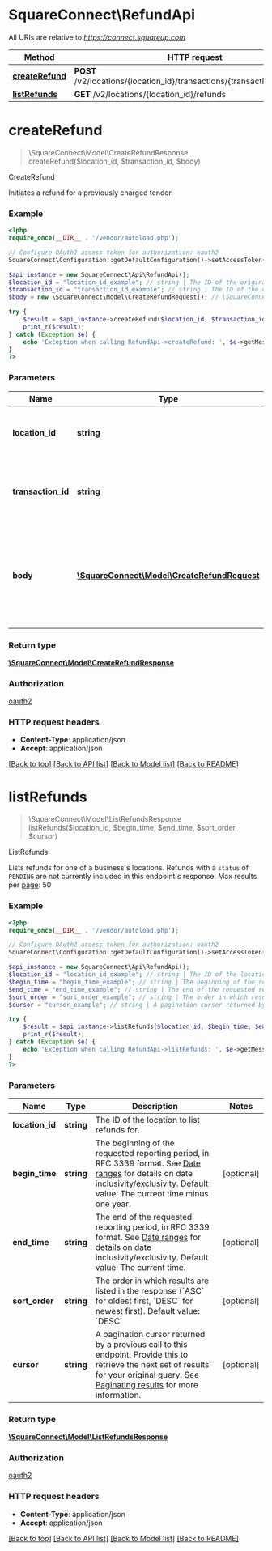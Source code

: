 # SquareConnect\RefundApi

All URIs are relative to *https://connect.squareup.com*

Method | HTTP request | Description
------------- | ------------- | -------------
[**createRefund**](RefundApi.md#createRefund) | **POST** /v2/locations/{location_id}/transactions/{transaction_id}/refund | CreateRefund
[**listRefunds**](RefundApi.md#listRefunds) | **GET** /v2/locations/{location_id}/refunds | ListRefunds


# **createRefund**
> \SquareConnect\Model\CreateRefundResponse createRefund($location_id, $transaction_id, $body)

CreateRefund

Initiates a refund for a previously charged tender.

### Example
```php
<?php
require_once(__DIR__ . '/vendor/autoload.php');

// Configure OAuth2 access token for authorization: oauth2
SquareConnect\Configuration::getDefaultConfiguration()->setAccessToken('YOUR_ACCESS_TOKEN');

$api_instance = new SquareConnect\Api\RefundApi();
$location_id = "location_id_example"; // string | The ID of the original transaction's associated location.
$transaction_id = "transaction_id_example"; // string | The ID of the original transaction that includes the tender to refund.
$body = new \SquareConnect\Model\CreateRefundRequest(); // \SquareConnect\Model\CreateRefundRequest | An object containing the fields to POST for the request.  See the corresponding object definition for field details.

try {
    $result = $api_instance->createRefund($location_id, $transaction_id, $body);
    print_r($result);
} catch (Exception $e) {
    echo 'Exception when calling RefundApi->createRefund: ', $e->getMessage(), PHP_EOL;
}
?>
```

### Parameters

Name | Type | Description  | Notes
------------- | ------------- | ------------- | -------------
 **location_id** | **string**| The ID of the original transaction&#39;s associated location. |
 **transaction_id** | **string**| The ID of the original transaction that includes the tender to refund. |
 **body** | [**\SquareConnect\Model\CreateRefundRequest**](../Model/\SquareConnect\Model\CreateRefundRequest.md)| An object containing the fields to POST for the request.  See the corresponding object definition for field details. |

### Return type

[**\SquareConnect\Model\CreateRefundResponse**](../Model/CreateRefundResponse.md)

### Authorization

[oauth2](../../README.md#oauth2)

### HTTP request headers

 - **Content-Type**: application/json
 - **Accept**: application/json

[[Back to top]](#) [[Back to API list]](../../README.md#documentation-for-api-endpoints) [[Back to Model list]](../../README.md#documentation-for-models) [[Back to README]](../../README.md)

# **listRefunds**
> \SquareConnect\Model\ListRefundsResponse listRefunds($location_id, $begin_time, $end_time, $sort_order, $cursor)

ListRefunds

Lists refunds for one of a business's locations.  Refunds with a `status` of `PENDING` are not currently included in this endpoint's response.  Max results per [page](#paginatingresults): 50

### Example
```php
<?php
require_once(__DIR__ . '/vendor/autoload.php');

// Configure OAuth2 access token for authorization: oauth2
SquareConnect\Configuration::getDefaultConfiguration()->setAccessToken('YOUR_ACCESS_TOKEN');

$api_instance = new SquareConnect\Api\RefundApi();
$location_id = "location_id_example"; // string | The ID of the location to list refunds for.
$begin_time = "begin_time_example"; // string | The beginning of the requested reporting period, in RFC 3339 format.  See [Date ranges](#dateranges) for details on date inclusivity/exclusivity.  Default value: The current time minus one year.
$end_time = "end_time_example"; // string | The end of the requested reporting period, in RFC 3339 format.  See [Date ranges](#dateranges) for details on date inclusivity/exclusivity.  Default value: The current time.
$sort_order = "sort_order_example"; // string | The order in which results are listed in the response (`ASC` for oldest first, `DESC` for newest first).  Default value: `DESC`
$cursor = "cursor_example"; // string | A pagination cursor returned by a previous call to this endpoint. Provide this to retrieve the next set of results for your original query.  See [Paginating results](#paginatingresults) for more information.

try {
    $result = $api_instance->listRefunds($location_id, $begin_time, $end_time, $sort_order, $cursor);
    print_r($result);
} catch (Exception $e) {
    echo 'Exception when calling RefundApi->listRefunds: ', $e->getMessage(), PHP_EOL;
}
?>
```

### Parameters

Name | Type | Description  | Notes
------------- | ------------- | ------------- | -------------
 **location_id** | **string**| The ID of the location to list refunds for. |
 **begin_time** | **string**| The beginning of the requested reporting period, in RFC 3339 format.  See [Date ranges](#dateranges) for details on date inclusivity/exclusivity.  Default value: The current time minus one year. | [optional]
 **end_time** | **string**| The end of the requested reporting period, in RFC 3339 format.  See [Date ranges](#dateranges) for details on date inclusivity/exclusivity.  Default value: The current time. | [optional]
 **sort_order** | **string**| The order in which results are listed in the response (&#x60;ASC&#x60; for oldest first, &#x60;DESC&#x60; for newest first).  Default value: &#x60;DESC&#x60; | [optional]
 **cursor** | **string**| A pagination cursor returned by a previous call to this endpoint. Provide this to retrieve the next set of results for your original query.  See [Paginating results](#paginatingresults) for more information. | [optional]

### Return type

[**\SquareConnect\Model\ListRefundsResponse**](../Model/ListRefundsResponse.md)

### Authorization

[oauth2](../../README.md#oauth2)

### HTTP request headers

 - **Content-Type**: application/json
 - **Accept**: application/json

[[Back to top]](#) [[Back to API list]](../../README.md#documentation-for-api-endpoints) [[Back to Model list]](../../README.md#documentation-for-models) [[Back to README]](../../README.md)

